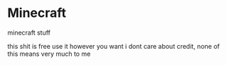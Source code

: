 # Minecraft
minecraft stuff

this shit is free
use it however you want
i dont care about credit, none of this means very much to me
